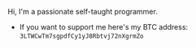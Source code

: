 Hi, I'm a passionate self-taught programmer.
- If you want to support me here's my BTC address: ```3LTWCwTm7sgpdfCy1yJ8Rbtvj72nXgrmZo```


